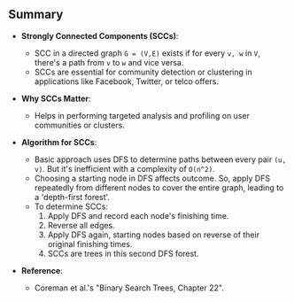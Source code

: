 ## Summary

- **Strongly Connected Components (SCCs)**:
  - SCC in a directed graph `G = (V,E)` exists if for every `v, w` in `V`, there's a path from `v` to `w` and vice versa.
  - SCCs are essential for community detection or clustering in applications like Facebook, Twitter, or telco offers.

- **Why SCCs Matter**:
  - Helps in performing targeted analysis and profiling on user communities or clusters.

- **Algorithm for SCCs**:
  - Basic approach uses DFS to determine paths between every pair `(u, v)`. But it's inefficient with a complexity of `O(n^2)`.
  - Choosing a starting node in DFS affects outcome. So, apply DFS repeatedly from different nodes to cover the entire graph, leading to a 'depth-first forest'.
  - To determine SCCs:
    1. Apply DFS and record each node's finishing time.
    2. Reverse all edges.
    3. Apply DFS again, starting nodes based on reverse of their original finishing times.
    4. SCCs are trees in this second DFS forest.

- **Reference**:
  - Coreman et al.'s "Binary Search Trees, Chapter 22".

